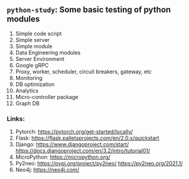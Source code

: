 ## `python-study`: Some basic testing of python modules
1. Simple code script
2. Simple server
3. Simple module
4. Data Engineering modules
5. Server Environment
6. Google gRPC
7. Proxy, worker, scheduler, circuit breakers, gateway, etc
8. Monitoring
9. DB optimization
10. Analytics
11. Micro-controller package
12. Graph DB

### Links:
1. Pytorch: https://pytorch.org/get-started/locally/
2. Flask: https://flask.palletsprojects.com/en/2.0.x/quickstart
3. Django: https://www.djangoproject.com/start/ https://docs.djangoproject.com/en/3.2/intro/tutorial01/
4. MicroPython: https://micropython.org/
5. Py2neo: https://pypi.org/project/py2neo/ https://py2neo.org/2021.1/
6. Neo4j: https://neo4j.com/
